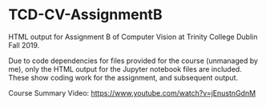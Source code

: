 # TCD-CV-AssignmentB

HTML output for Assignment B of Computer Vision at Trinity College Dublin Fall 2019. 

Due to code dependencies for files provided for the course (unmanaged by me), only the HTML output for the Jupyter notebook files are included. These show coding work for the assignment, and subsequent output.

Course Summary Video: https://www.youtube.com/watch?v=jEnustnGdnM
